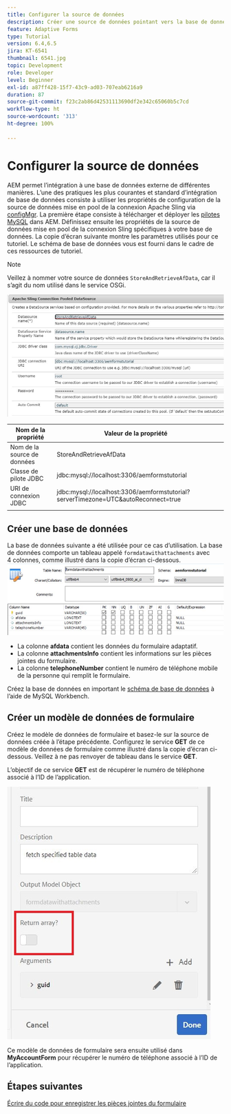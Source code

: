 ```yaml
---
title: Configurer la source de données
description: Créer une source de données pointant vers la base de données MySQL
feature: Adaptive Forms
type: Tutorial
version: 6.4,6.5
jira: KT-6541
thumbnail: 6541.jpg
topic: Development
role: Developer
level: Beginner
exl-id: a87ff428-15f7-43c9-ad03-707eab6216a9
duration: 87
source-git-commit: f23c2ab86d42531113690df2e342c65060b5c7cd
workflow-type: ht
source-wordcount: '313'
ht-degree: 100%

---
```


# Configurer la source de données

AEM permet l’intégration à une base de données externe de différentes manières. L’une des pratiques les plus courantes et standard d’intégration de base de données consiste à utiliser les propriétés de configuration de la source de données mise en pool de la connexion Apache Sling via [configMgr](http://localhost:4502/system/console/configMgr).
La première étape consiste à télécharger et déployer les [pilotes MySQL](https://mvnrepository.com/artifact/mysql/mysql-connector-java) dans AEM.
Définissez ensuite les propriétés de la source de données mise en pool de la connexion Sling spécifiques à votre base de données. La copie d’écran suivante montre les paramètres utilisés pour ce tutoriel. Le schéma de base de données vous est fourni dans le cadre de ces ressources de tutoriel.

>[!NOTE]
>Veillez à nommer votre source de données `StoreAndRetrieveAfData`, car il s’agit du nom utilisé dans le service OSGi.


![data-source](assets/data-source.JPG)

| Nom de la propriété | Valeur de la propriété |   |
|---------------------|------------------------------------------------------------------------------------|---|
| Nom de la source de données | StoreAndRetrieveAfData |   |
| Classe de pilote JDBC | jdbc:mysql://localhost:3306/aemformstutorial |   |
| URI de connexion JDBC | jdbc:mysql://localhost:3306/aemformstutorial?serverTimezone=UTC&amp;autoReconnect=true |   |
|                     |                                                                                    |   |


## Créer une base de données


La base de données suivante a été utilisée pour ce cas d’utilisation. La base de données comporte un tableau appelé `formdatawithattachments` avec 4 colonnes, comme illustré dans la copie d’écran ci-dessous.
![data-base](assets/table-schema.JPG)

* La colonne **afdata** contient les données du formulaire adaptatif.
* La colonne **attachmentsInfo** contient les informations sur les pièces jointes du formulaire.
* La colonne **telephoneNumber** contient le numéro de téléphone mobile de la personne qui remplit le formulaire.

Créez la base de données en important le [schéma de base de données](assets/data-base-schema.sql) à l’aide de MySQL Workbench.

## Créer un modèle de données de formulaire

Créez le modèle de données de formulaire et basez-le sur la source de données créée à l’étape précédente.
Configurez le service **GET** de ce modèle de données de formulaire comme illustré dans la copie d’écran ci-dessous.
Veillez à ne pas renvoyer de tableau dans le service **GET**.

L’objectif de ce service **GET** est de récupérer le numéro de téléphone associé à l’ID de l’application.

![get-service](assets/get-service.JPG)

Ce modèle de données de formulaire sera ensuite utilisé dans **MyAccountForm** pour récupérer le numéro de téléphone associé à l’ID de l’application.

## Étapes suivantes

[Écrire du code pour enregistrer les pièces jointes du formulaire](./store-form-attachments.md)
